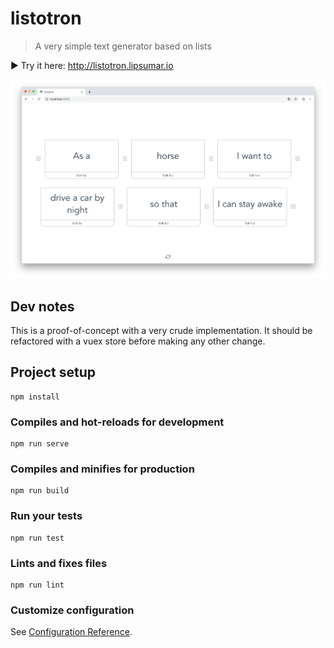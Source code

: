 # listotron

> A very simple text generator based on lists

▶️ Try it here: <http://listotron.lipsumar.io>

![Screenshot](screenshot.png)

## Dev notes

This is a proof-of-concept with a very crude implementation. It should be refactored with a vuex store before making any other change.


## Project setup
```
npm install
```

### Compiles and hot-reloads for development
```
npm run serve
```

### Compiles and minifies for production
```
npm run build
```

### Run your tests
```
npm run test
```

### Lints and fixes files
```
npm run lint
```

### Customize configuration
See [Configuration Reference](https://cli.vuejs.org/config/).
